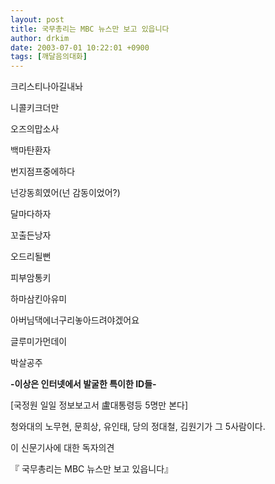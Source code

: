 ```yaml
---
layout: post
title: 국무총리는 MBC 뉴스만 보고 있읍니다
author: drkim
date: 2003-07-01 10:22:01 +0900
tags: [깨달음의대화]
---
```

크리스티나아길내놔

니콜키크더만

오즈의맙소사

백마탄환자

번지점프중에하다

넌강동희였어(넌 감동이었어?)

달마다하자

꼬출든낭자

오드리될뻔

피부암통키

하마삼킨아유미

아버님댁에너구리놓아드려야겠어요

글루미가먼데이

박살공주

**-이상은 인터넷에서 발굴한 특이한 ID들-**

[국정원 일일 정보보고서 盧대통령등 5명만 본다] 

청와대의 노무현, 문희상, 유인태, 당의 정대철, 김원기가 그 5사람이다. 

이 신문기사에 대한 독자의견

『 국무총리는 MBC 뉴스만 보고 있읍니다』